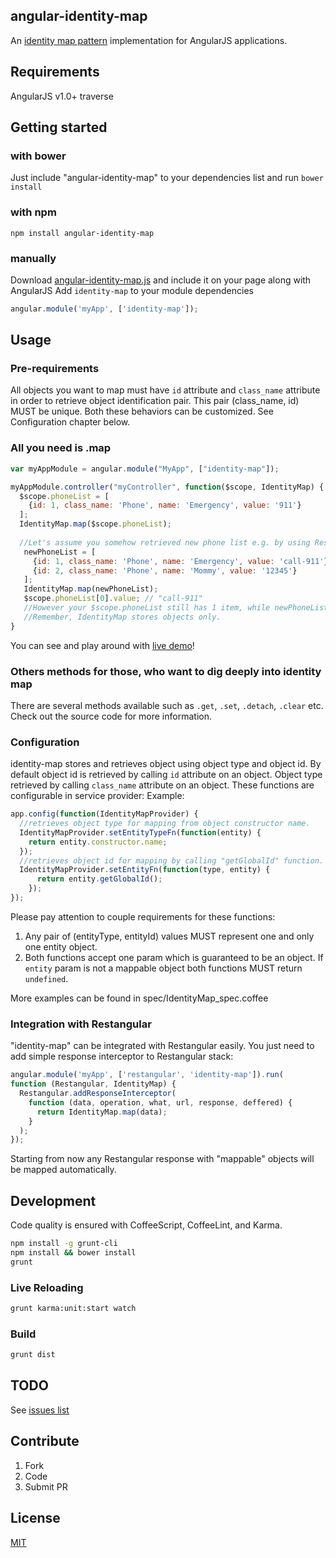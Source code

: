 ## angular-identity-map

An [identity map pattern](http://en.wikipedia.org/wiki/Identity_map_pattern) implementation for AngularJS applications.

## Requirements

AngularJS v1.0+
traverse

## Getting started

### with bower

Just include "angular-identity-map" to your dependencies list and run `bower install`

### with npm

`npm install angular-identity-map`


### manually

Download [angular-identity-map.js](https://raw.githubusercontent.com/pluff/angular-identity-map/master/dist/angular-identity-map.min.js) and include it on your page along with AngularJS
Add `identity-map` to your module dependencies
```javascript
angular.module('myApp', ['identity-map']);
```

## Usage

### Pre-requirements
All objects you want to map must have `id` attribute and `class_name` attribute in order to retrieve object identification pair. This pair (class_name, id) MUST be unique.
Both these behaviors can be customized. See Configuration chapter below.


### All you need is .map

```javascript
var myAppModule = angular.module("MyApp", ["identity-map"]);

myAppModule.controller("myController", function($scope, IdentityMap) {
  $scope.phoneList = [
    {id: 1, class_name: 'Phone', name: 'Emergency', value: '911'}
  ];
  IdentityMap.map($scope.phoneList);
  
  //Let's assume you somehow retrieved new phone list e.g. by using Restangular
   newPhoneList = [
     {id: 1, class_name: 'Phone', name: 'Emergency', value: 'call-911'},
     {id: 2, class_name: 'Phone', name: 'Mommy', value: '12345'}
   ];
   IdentityMap.map(newPhoneList); 
   $scope.phoneList[0].value; // "call-911"
   //However your $scope.phoneList still has 1 item, while newPhoneList has 2 items. 
   //Remember, IdentityMap stores objects only.
}
```

You can see and play around with [live demo](http://plnkr.co/edit/jDiMgjnQYitBYTx9Mqth?p=preview)! 

### Others methods for those, who want to dig deeply into identity map

There are several methods available such as `.get`, `.set`, `.detach`, `.clear` etc. 
Check out the source code for more information.

### Configuration

identity-map stores and retrieves object using object type and object id.
By default object id is retrieved by calling `id` attribute on an object. Object type retrieved by calling `class_name` attribute on an object.
These functions are configurable in service provider:
Example:
```javascript
app.config(function(IdentityMapProvider) {
  //retrieves object type for mapping from object constructor name.
  IdentityMapProvider.setEntityTypeFn(function(entity) { 
    return entity.constructor.name; 
  });
  //retrieves object id for mapping by calling "getGlobalId" function.
  IdentityMapProvider.setEntityFn(function(type, entity) { 
      return entity.getGlobalId(); 
    });  
});
```
Please pay attention to couple requirements for these functions:

1. Any pair of (entityType, entityId) values MUST represent one and only one entity object.
2. Both functions accept one param which is guaranteed to be an object. If `entity` param is not a mappable object both functions MUST return `undefined`.  

More examples can be found in spec/IdentityMap_spec.coffee

### Integration with Restangular

"identity-map" can be integrated with Restangular easily.
You just need to add simple response interceptor to Restangular stack:
```javascript
angular.module('myApp', ['restangular', 'identity-map']).run(
function (Restangular, IdentityMap) {
  Restangular.addResponseInterceptor(
    function (data, operation, what, url, response, deffered) {
      return IdentityMap.map(data);
    }
  );
});
```
Starting from now any Restangular response with "mappable" objects will be mapped automatically.


## Development

Code quality is ensured with CoffeeScript, CoffeeLint, and Karma.
```sh
npm install -g grunt-cli
npm install && bower install
grunt
```

### Live Reloading

```sh
grunt karma:unit:start watch
```

### Build

```sh
grunt dist
```

## TODO

See [issues list](https://github.com/pluff/angular-identity-map/issues?q=is%3Aopen)


## Contribute

1. Fork
2. Code
3. Submit PR

## License

[MIT](https://raw.githubusercontent.com/pluff/angular-identity-map/master/LICENSE)


